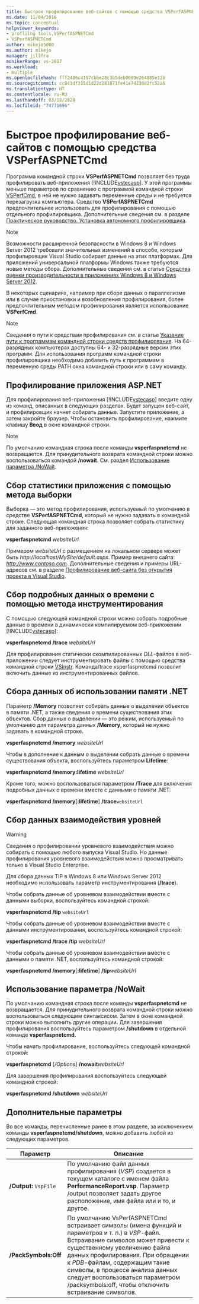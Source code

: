 ```yaml
---
title: Быстрое профилирование веб-сайтов с помощью средства VSPerfASPNETCmd | Microsoft Docs
ms.date: 11/04/2016
ms.topic: conceptual
helpviewer_keywords:
- proflilng tools,VSPerfASPNETCmd
- VSPerfASPNETCmd
author: mikejo5000
ms.author: mikejo
manager: jillfra
monikerRange: vs-2017
ms.workload:
- multiple
ms.openlocfilehash: fff2486c4197cbbe28c3b5deb0099e264805e12b
ms.sourcegitcommit: cc841df335d1d22d281871fe41e74238d2fc52a6
ms.translationtype: HT
ms.contentlocale: ru-RU
ms.lasthandoff: 03/18/2020
ms.locfileid: "74771696"
---
```

# <a name="rapid-web-site-profiling-with-vsperfaspnetcmd"></a>Быстрое профилирование веб-сайтов с помощью средства VSPerfASPNETCmd

Программа командной строки **VSPerfASPNETCmd** позволяет без труда профилировать веб-приложения [!INCLUDE[vstecasp](../code-quality/includes/vstecasp_md.md)]. У этой программы меньше параметров по сравнению с программой командной строки [VSPerfCmd](../profiling/vsperfcmd.md), в ней не нужно задавать переменные среды и не требуется перезагрузка компьютера. Средство **VSPerfASPNETCmd** предпочтительнее использовать для профилирования с помощью отдельного профилировщика. Дополнительные сведения см. в разделе [Практическое руководство. Установка автономного профилировщика](../profiling/how-to-install-the-stand-alone-profiler.md).

> [!NOTE]
> Возможности расширенной безопасности в Windows 8 и Windows Server 2012 требовали значительных изменений в способе, которым профилировщик Visual Studio собирает данные на этих платформах. Для приложений универсальной платформы Windows также требуются новые методы сбора. Дополнительные сведения см. в статье [Средства оценки производительности в приложениях Windows 8 и Windows Server 2012](../profiling/performance-tools-on-windows-8-and-windows-server-2012-applications.md).

 В некоторых сценариях, например при сборе данных о параллелизме или в случае приостановки и возобновления профилирования, более предпочтительным методом профилирования является использование **VSPerfCmd**.

> [!NOTE]
> Сведения о пути к средствам профилирования см. в статье [Указание пути к программам командной строки средств профилирования](../profiling/specifying-the-path-to-profiling-tools-command-line-tools.md). На 64-разрядных компьютерах доступны 64- и 32-разрядные версии этих программ. Для использования программ командной строки профилировщика необходимо добавить путь к программам в переменную среды PATH окна командной строки или в саму команду.

## <a name="profile-an-aspnet-application"></a>Профилирование приложения ASP.NET

Для профилирования веб-приложения [!INCLUDE[vstecasp](../code-quality/includes/vstecasp_md.md)] введите одну из команд, описанных в следующих разделах. Будет запущен веб-сайт, и профилировщик начнет собирать данные. Запустите приложение, а затем закройте браузер. Чтобы остановить профилирование, нажмите клавишу **Ввод** в окне командной строки.

> [!NOTE]
> По умолчанию командная строка после команды **vsperfaspnetcmd** не возвращается. Для принудительного возврата командной строки можно воспользоваться командой **/nowait**. См. раздел [Использование параметра /NoWait](#use-the-nowait-option).

## <a name="to-collect-application-statistics-by-using-the-sampling-method"></a>Сбор статистики приложения с помощью метода выборки
 Выборка — это метод профилирования, используемый по умолчанию в средстве **VSPerfASPNETCmd**, который не нужно задавать в командной строке. Следующая командная строка позволяет собрать статистику для заданного веб-приложения:

 **vsperfaspnetcmd**  *websiteUrl*

 Примером *websiteUrl* с размещением на локальном сервере может быть *http://localhost/MySite/default.aspx*. Пример внешнего сайта: *http://www.contoso.com*. Дополнительные сведения и примеры URL-адресов см. в разделе [Профилирование веб-сайта без открытия проекта в Visual Studio](how-to-collect-performance-data-for-a-web-site.md#to-profile-a-web-site-without-opening-a-project-in-visual-studio).

## <a name="to-collect-detailed-timing-data-by-using-the-instrumentation-method"></a>Сбор подробных данных о времени с помощью метода инструментирования

С помощью следующей командной строки можно собрать подробные данные о времени в динамически компилируемом веб-приложении [!INCLUDE[vstecasp](../code-quality/includes/vstecasp_md.md)]:

**vsperfaspnetcmd /trace**  *websiteUrl*

Для профилирования статически скомпилированных *DLL*-файлов в веб-приложении следует инструментировать файлы с помощью средства командной строки [VSInstr](../profiling/vsinstr.md). Команда/trace vsperfaspnetcmd позволит включить данные из инструментированных файлов.

## <a name="to-collect-net-memory-data"></a>Сбора данных об использовании памяти .NET

Параметр **/Memory** позволяет собирать данные о выделении объектов в памяти .NET, а также сведения о времени существования этих объектов. Сбор данных о выделении — это режим, используемый по умолчанию для параметра данных **/Memory**, который не нужно задавать в командной строке.

 **vsperfaspnetcmd /memory** *websiteUrl*

 Чтобы в дополнение к данным о выделении собрать данные о времени существования объекта, воспользуйтесь параметром **Lifetime**:

 **vsperfaspnetcmd /memory:lifetime** *websiteUrl*

 Кроме того, можно воспользоваться параметром **/Trace** для включения подробных данных о времени вместе с данными о памяти .NET:

 **vsperfaspnetcmd /memory**[**:lifetime**] **/trace**`websiteUrl`

## <a name="to-collect-tier-interaction-data"></a>Сбор данных взаимодействия уровней

> [!WARNING]
> Сведения о профилировании уровневого взаимодействия можно собирать с помощью любого выпуска Visual Studio. Но данные профилирования уровневого взаимодействия можно просматривать только в Visual Studio Enterprise.
>
> Для сбора данных TIP в Windows 8 или Windows Server 2012 необходимо использовать параметр инструментирования (**/trace**).

Чтобы собрать данные об уровневом взаимодействии вместе с данными выборки, воспользуйтесь командной строкой:

**vsperfaspnetcmd /tip** `websiteUrl`

Чтобы собрать данные об уровневом взаимодействии вместе с данными инструментирования, воспользуйтесь командной строкой:

**vsperfaspnetcmd /trace /tip** *websiteUrl*

Чтобы собрать данные об уровневом взаимодействии вместе с данными о памяти .NET, воспользуйтесь командной строкой:

**vsperfaspnetcmd /memory**[**:lifetime**] **/tip**_websiteUrl_

## <a name="use-the-nowait-option"></a>Использование параметра /NoWait

По умолчанию командная строка после команды **vsperfaspnetcmd** не возвращается. Для принудительного возврата командной строки можно воспользоваться следующим синтаксисом. Затем в окне командной строки можно выполнить другие операции. Для завершения профилирования воспользуйтесь параметром **/shutdown** в отдельной команде **vsperfaspnetcmd**.

Чтобы начать профилирование, воспользуйтесь следующей командной строкой:

**vsperfaspnetcmd** [*/Options*] **/nowait**_websiteUrl_

Для завершения профилирования воспользуйтесь следующей командной строкой:

**vsperfaspnetcmd /shutdown** *websiteUrl*

## <a name="additional-options"></a>Дополнительные параметры

Во все команды, перечисленные ранее в этом разделе, за исключением команды **vsperfaspnetcmd/shutdown**, можно добавить любой из следующих параметров.

|Параметр|Описание|
|------------|-----------------|
|**/Output:** `VspFile`|По умолчанию файл данных профилирования (*VSP*) создается в текущем каталоге с именем файла **PerformanceReport.vsp**. Параметр /output позволяет задать другое расположение, имя файла или и то, и другое.|
|**/PackSymbols:Off**|По умолчанию VsPerfASPNETCmd встраивает символы (имена функций и параметров и т. п.) в *VSP*-файл. Встраивание символов может привести к существенному увеличению файла данных профилирования. При обращении к *PDB*-файлам, содержащим такие символы, в процессе анализа данных следует воспользоваться параметром /packsymbols:off, чтобы отключить встраивание символов.|
